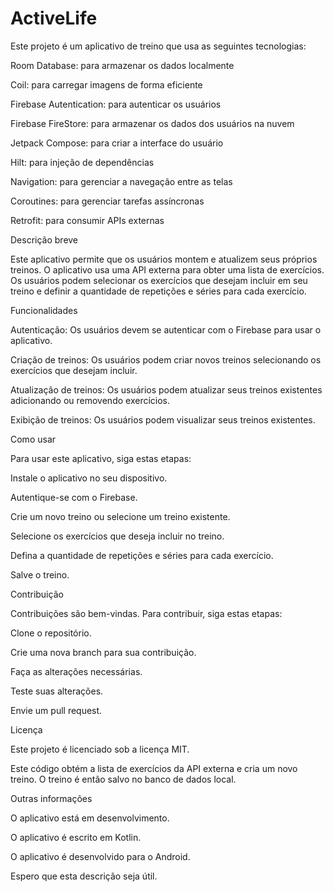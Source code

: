# ActiveLife
 
Este projeto é um aplicativo de treino que usa as seguintes tecnologias:

Room Database: para armazenar os dados localmente

Coil: para carregar imagens de forma eficiente

Firebase Autentication: para autenticar os usuários

Firebase FireStore: para armazenar os dados dos usuários na nuvem

Jetpack Compose: para criar a interface do usuário

Hilt: para injeção de dependências

Navigation: para gerenciar a navegação entre as telas

Coroutines: para gerenciar tarefas assíncronas

Retrofit: para consumir APIs externas

Descrição breve

Este aplicativo permite que os usuários montem e atualizem seus próprios treinos. O aplicativo usa uma API externa para obter uma lista de exercícios. Os usuários podem selecionar os exercícios que desejam incluir em seu treino e definir a quantidade de repetições e séries para cada exercício.

Funcionalidades

Autenticação: Os usuários devem se autenticar com o Firebase para usar o aplicativo.

Criação de treinos: Os usuários podem criar novos treinos selecionando os exercícios que desejam incluir.

Atualização de treinos: Os usuários podem atualizar seus treinos existentes adicionando ou removendo exercícios.

Exibição de treinos: Os usuários podem visualizar seus treinos existentes.

Como usar

Para usar este aplicativo, siga estas etapas:

Instale o aplicativo no seu dispositivo.

Autentique-se com o Firebase.

Crie um novo treino ou selecione um treino existente.

Selecione os exercícios que deseja incluir no treino.

Defina a quantidade de repetições e séries para cada exercício.

Salve o treino.

Contribuição

Contribuições são bem-vindas. Para contribuir, siga estas etapas:

Clone o repositório.

Crie uma nova branch para sua contribuição.

Faça as alterações necessárias.

Teste suas alterações.

Envie um pull request.

Licença

Este projeto é licenciado sob a licença MIT.

Este código obtém a lista de exercícios da API externa e cria um novo treino. O treino é então salvo no banco de dados local.

Outras informações

O aplicativo está em desenvolvimento.

O aplicativo é escrito em Kotlin.

O aplicativo é desenvolvido para o Android.

Espero que esta descrição seja útil.

